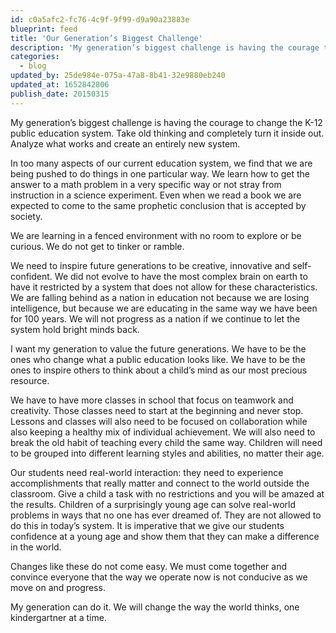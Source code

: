 ```yaml
---
id: c0a5afc2-fc76-4c9f-9f99-d9a90a23883e
blueprint: feed
title: 'Our Generation’s Biggest Challenge'
description: 'My generation’s biggest challenge is having the courage to change the K-12 public education system. Take old thinking and completely turn it inside out. Analyze what works and create an entirely new system.'
categories:
  - blog
updated_by: 25de984e-075a-47a8-8b41-32e9880eb240
updated_at: 1652842806
publish_date: 20150315
---
```

My generation’s biggest challenge is having the courage to change the K-12 public education system. Take old thinking and completely turn it inside out. Analyze what works and create an entirely new system.

In too many aspects of our current education system, we find that we are being pushed to do things in one particular way.  We learn how to get the answer to a math problem in a very specific way or not stray from instruction in a science experiment. Even when we read a book we are expected to come to the same prophetic conclusion that is accepted by society.

We are learning in a fenced environment with no room to explore or be curious. We do not get to tinker or ramble.

We need to inspire future generations to be creative, innovative and self-confident. We did not evolve to have the most complex brain on earth to have it restricted by a system that does not allow for these characteristics.  We are falling behind as a nation in education not because we are losing intelligence, but because we are educating in the same way we have been for 100 years. We will not progress as a nation if we continue to let the system hold bright minds back.

I want my generation to value the future generations. We have to be the ones who change what a public education looks like. We have to be the ones to inspire others to think about a child’s mind as our most precious resource.

We have to have more classes in school that focus on teamwork and creativity. Those classes need to start at the beginning and never stop. Lessons and classes will also need to be focused on collaboration while also keeping a healthy mix of individual achievement. We will also need to break the old habit of teaching every child the same way. Children will need to be grouped into different learning styles and abilities, no matter their age.

Our students need real-world interaction: they need to experience accomplishments that really matter and connect to the world outside the classroom. Give a child a task with no restrictions and you will be amazed at the results. Children of a surprisingly young age can solve real-world problems in ways that no one has ever dreamed of. They are not allowed to do this in today’s system. It is imperative that we give our students confidence at a young age and show them that they can make a difference in the world.

Changes like these do not come easy.  We must come together and convince everyone that the way we operate now is not conducive as we move on and progress.

My generation can do it. We will change the way the world thinks, one kindergartner at a time.